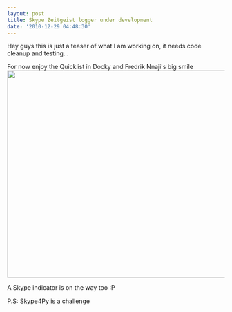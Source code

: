 ```yaml
---
layout: post
title: Skype Zeitgeist logger under development
date: '2010-12-29 04:48:30'
---
```


Hey guys this is just a teaser of what I am working on, it needs code cleanup and testing...

For now enjoy the Quicklist in Docky and Fredrik Nnaji's big smile
<a href="http://geekyogre.com/content/images/2010/12/Screenshot-71.png"><img class="alignnone size-full wp-image-1727" title="Screenshot-71" src="http://geekyogre.com/content/images/2010/12/Screenshot-71.png" alt="" width="768" height="480" /></a>

A Skype indicator is on the way too :P

P.S: Skype4Py is a challenge